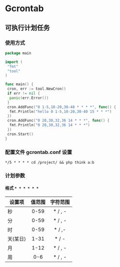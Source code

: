 # Gcrontab

## 可执行计划任务

### 使用方式

```go
package main

import (
 "fmt"
 "tool"
)

func main() {
 cron, err := tool.NewCron()
 if err != nil {
  panic(err.Error())
 }
 cron.AddFunc("0 1-5,10-20,30-40 * * * *", func() {
  fmt.Println("hello 0 1-5,10-20,30-40 15 * * *")
 })
 cron.AddFunc("0 20,30,32,36 14 * * *", func() {
  fmt.Println("0 20,30,32,36 14 * * *")
 })
 cron.Start()
}
```

### 配置文件 gcrontab.conf 设置

```shell
*/5 * * * * cd /project/ && php think a:b
```

### 计划参数

#### 格式  `* * * * * *`

| 设置项   | 值范围 | 字符范围 |
| -------- | :----: | :------: |
| 秒       |  0-59  | * / , -  |
| 分       |  0-59  | * / , -  |
| 时       |  0-59  |  * / ,-  |
| 天(某日) |  1-31  |  * / -   |
| 月       |  1-12  | * / , -  |
| 周       |  0-6   | * / , -  |
